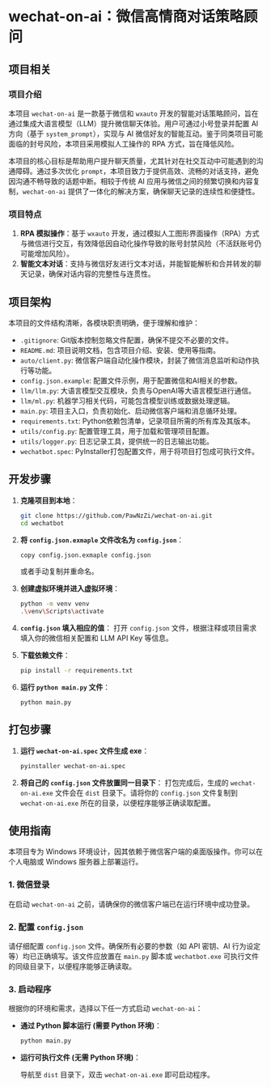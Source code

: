 # wechat-on-ai：微信高情商对话策略顾问

## 项目相关

### 项目介绍

本项目 `wechat-on-ai` 是一款基于微信和 `wxauto` 开发的智能对话策略顾问，旨在通过集成大语言模型（LLM）提升微信聊天体验。用户可通过小号登录并配置 AI 方向（基于 `system_prompt`），实现与 AI 微信好友的智能互动。鉴于同类项目可能面临的封号风险，本项目采用模拟人工操作的 RPA 方式，旨在降低风险。

本项目的核心目标是帮助用户提升聊天质量，尤其针对在社交互动中可能遇到的沟通障碍。通过多次优化 `prompt`，本项目致力于提供高效、流畅的对话支持，避免因沟通不畅导致的话题中断。相较于传统 AI 应用与微信之间的频繁切换和内容复制，`wechat-on-ai` 提供了一体化的解决方案，确保聊天记录的连续性和便捷性。

### 项目特点

1.  **RPA 模拟操作**：基于 `wxauto` 开发，通过模拟人工图形界面操作（RPA）方式与微信进行交互，有效降低因自动化操作导致的账号封禁风险（不活跃账号仍可能增加风险）。
2.  **智能文本对话**：支持与微信好友进行文本对话，并能智能解析和合并转发的聊天记录，确保对话内容的完整性与连贯性。

## 项目架构

本项目的文件结构清晰，各模块职责明确，便于理解和维护：

-   `.gitignore`: Git版本控制忽略文件配置，确保不提交不必要的文件。
-   `README.md`: 项目说明文档，包含项目介绍、安装、使用等指南。
-   `auto/client.py`: 微信客户端自动化操作模块，封装了微信消息监听和动作执行等功能。
-   `config.json.example`: 配置文件示例，用于配置微信和AI相关的参数。
-   `llm/llm.py`: 大语言模型交互模块，负责与OpenAI等大语言模型进行通信。
-   `llm/ml.py`: 机器学习相关代码，可能包含模型训练或数据处理逻辑。
-   `main.py`: 项目主入口，负责初始化、启动微信客户端和消息循环处理。
-   `requirements.txt`: Python依赖包清单，记录项目所需的所有库及其版本。
-   `utils/config.py`: 配置管理工具，用于加载和管理项目配置。
-   `utils/logger.py`: 日志记录工具，提供统一的日志输出功能。
-   `wechatbot.spec`: PyInstaller打包配置文件，用于将项目打包成可执行文件。


## 开发步骤

1.  **克隆项目到本地**：

    ```bash
    git clone https://github.com/PawNzZi/wechat-on-ai.git
    cd wechatbot
    ```

2.  **将 `config.json.exmaple` 文件改名为 `config.json`**：

    ```bash
    copy config.json.exmaple config.json
    ```
    或者手动复制并重命名。

3.  **创建虚拟环境并进入虚拟环境**：

    ```bash
    python -m venv venv
    .\venv\Scripts\activate
    ```

4.  **`config.json` 填入相应的值**：
    打开 `config.json` 文件，根据注释或项目需求填入你的微信相关配置和 LLM API Key 等信息。

5.  **下载依赖文件**：

    ```bash
    pip install -r requirements.txt
    ```

6.  **运行 `python main.py` 文件**：

    ```bash
    python main.py
    ```

## 打包步骤

1.  **运行 `wechat-on-ai.spec` 文件生成 exe**：

    ```bash
    pyinstaller wechat-on-ai.spec
    ```

2.  **将自己的 `config.json` 文件放置同一目录下**：
    打包完成后，生成的 `wechat-on-ai.exe` 文件会在 `dist` 目录下。请将你的 `config.json` 文件复制到 `wechat-on-ai.exe` 所在的目录，以便程序能够正确读取配置。

## 使用指南

本项目专为 Windows 环境设计，因其依赖于微信客户端的桌面版操作。你可以在个人电脑或 Windows 服务器上部署运行。

### 1. 微信登录

在启动 `wechat-on-ai` 之前，请确保你的微信客户端已在运行环境中成功登录。

### 2. 配置 `config.json`

请仔细配置 `config.json` 文件。确保所有必要的参数（如 API 密钥、AI 行为设定等）均已正确填写。该文件应放置在 `main.py` 脚本或 `wechatbot.exe` 可执行文件的同级目录下，以便程序能够正确读取。

### 3. 启动程序

根据你的环境和需求，选择以下任一方式启动 `wechat-on-ai`：

*   **通过 Python 脚本运行 (需要 Python 环境)**：

    ```bash
    python main.py
    ```

*   **运行可执行文件 (无需 Python 环境)**：

    导航至 `dist` 目录下，双击 `wechat-on-ai.exe` 即可启动程序。
